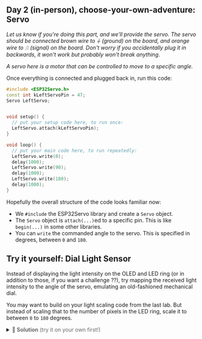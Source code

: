 ## Day 2 (in-person), choose-your-own-adventure: Servo

_Let us know if you're doing this part, and we'll provide the servo._
_The servo should be connected brown wire to ⏚ (ground) on the board, and orange wire to ⎍ (signal) on the board._
_Don't worry if you accidentally plug it in backwards, it won't work but probably won't break anything_.

_A servo here is a motor that can be controlled to move to a specific angle._

Once everything is connected and plugged back in, run this code:

```cpp
#include <ESP32Servo.h>
const int kLeftServoPin = 47;
Servo LeftServo;


void setup() {
  // put your setup code here, to run once:
  LeftServo.attach(kLeftServoPin);
}

void loop() {
  // put your main code here, to run repeatedly:
  LeftServo.write(0);
  delay(1000);
  LeftServo.write(90);
  delay(1000);
  LeftServo.write(180);
  delay(1000);
}
```

Hopefully the overall structure of the code looks familiar now:
- We `#include` the ESP32Servo library and create a `Servo` object.
- The `Servo` object is `attach(...)`ed to a specific pin.
  This is like `begin(...)` in some other libraries.
- You can `write` the commanded angle to the servo.
  This is specified in degrees, between `0` and `180`.


## Try it yourself: Dial Light Sensor

Instead of displaying the light intensity on the OLED and LED ring (or in addition to those, if you want a challenge ??), try mapping the received light intensity to the angle of the servo, emulating an old-fashioned mechanical dial.

You may want to build on your light scaling code from the last lab.
But instead of scaling that to the number of pixels in the LED ring, scale it to between `0` to `180` degrees.

<details><summary><span style="color:DimGrey"><b>🤔 Solution</b> (try it on your own first!)</span></summary>

  ```cpp
  const int kLightSensorPin = 1;
  const int kMinLight = 1024;

  #include <ESP32Servo.h>
  const int kLeftServoPin = 47;
  Servo LeftServo;
  
  
  void setup() {
    // put your setup code here, to run once:
    LeftServo.attach(kLeftServoPin);
  }
  
  void loop() {
    // put your main code here, to run repeatedly:
    int lightValue = analogRead(kLightSensorPin);

    int reversedLight = kMinLight - lightValue;
    LeftServo.write(reversedLight * 180 / kMinLight);
    delay(100);
  }
  ```
</details>
